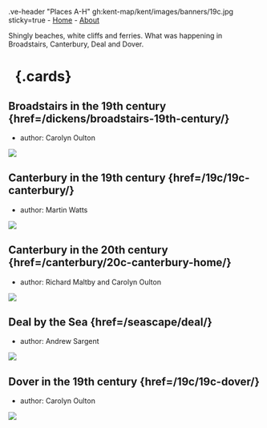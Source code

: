 .ve-header "Places A-H" gh:kent-map/kent/images/banners/19c.jpg sticky=true
    - [Home](/)
    - [About](/about)

Shingly beaches, white cliffs and ferries. What was happening in Broadstairs, Canterbury, Deal and Dover.

# &nbsp; {.cards}

## Broadstairs in the 19th century {href=/dickens/broadstairs-19th-century/}

- author: Carolyn Oulton

![](https://iiif.juncture-digital.org/thumbnail?url=https://stor.artstor.org/stor/09e1b362-e980-44dd-947b-801070eb499e)

## Canterbury in the 19th century {href=/19c/19c-canterbury/}

- author: Martin Watts

![](https://iiif.juncture-digital.org/thumbnail?url=https://stor.artstor.org/stor/fb97b8a2-50de-4cae-b35b-7aedb06de42b)

## Canterbury in the 20th century {href=/canterbury/20c-canterbury-home/}

- author: Richard Maltby and Carolyn Oulton

![](https://iiif.juncture-digital.org/thumbnail?url=https://stor.artstor.org/stor/000006fe-369e-488c-909b-955d19db4123)

## Deal by the Sea {href=/seascape/deal/}

- author: Andrew Sargent

![](https://iiif.juncture-digital.org/thumbnail?url=https://stor.artstor.org/stor/551e553e-279c-4516-bd54-4d5b78366bce)

## Dover in the 19th century {href=/19c/19c-dover/}

- author: Carolyn Oulton

![](https://iiif.juncture-digital.org/thumbnail?url=https://stor.artstor.org/stor/5681241b-c069-45f0-8da5-fecdb173465a)


